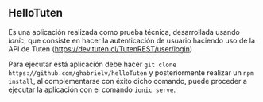 ## HelloTuten

Es una aplicación realizada como prueba técnica, desarrollada usando *Ionic*, que consiste en hacer la autenticación de usuario haciendo uso de la API de Tuten (https://dev.tuten.cl/TutenREST/user/login)

Para ejecutar está aplicación debe hacer ```git clone https://github.com/ghabrielv/helloTuten``` y posteriormente realizar un ```npm install```, al complementarse con éxito dicho comando, puede proceder a ejecutar la aplicación con el comando ```ionic serve```.